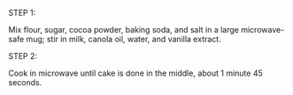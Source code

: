 STEP 1:

Mix flour, sugar, cocoa powder, baking soda, and salt in a large microwave-safe mug; stir in milk, canola oil, water, and vanilla extract.

STEP 2:

Cook in microwave until cake is done in the middle, about 1 minute 45 seconds.